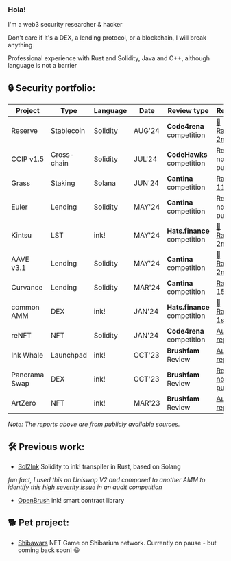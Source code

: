 ### Hola!

I'm a web3 security researcher & hacker

Don't care if it's a DEX, a lending protocol, or a blockchain, I will break anything

Professional experience with Rust and Solidity, Java and C++, although language is not a barrier

## 🔒 Security portfolio:

| Project       | Type        | Language | Date   | Review type                  | Result                                                                                                                          |
| ------------- | ----------- | -------- | ------ | ---------------------------- | ------------------------------------------------------------------------------------------------------------------------------- |
| Reserve       | Stablecoin  | Solidity | AUG'24 | **Code4rena** competition    | [🥈 Rank: 2nd](https://code4rena.com/audits/2024-07-reserve-core)                                                               |
| CCIP v1.5     | Cross-chain | Solidity | JUL'24 | **CodeHawks** competition    | Report not public                                                                                                               |
| Grass         | Staking     | Solana   | JUN'24 | **Cantina** competition      | [Rank: 11th](https://cantina.xyz/leaderboard/3211ee0d-133f-43a0-837e-8dc1ecfaa424)                                              |
| Euler         | Lending     | Solidity | MAY'24 | **Cantina** competition      | Report not public                                                                                                               |
| Kintsu        | LST         | ink!     | MAY'24 | **Hats.finance** competition | [🥈 Rank: 2nd](https://app.hats.finance/audit-competitions/kintsu-0x7d70f9442af3a9a0a734fa6a1b4857f25518e9d2/leaderboard)       |
| AAVE v3.1     | Lending     | Solidity | MAY'24 | **Cantina** competition      | [🥈 Rank: 2nd](https://cantina.xyz/competitions/5ffcedec-7e2e-4717-a3e4-e9041ca541c2/leaderboard)                               |
| Curvance      | Lending     | Solidity | MAR'24 | **Cantina** competition      | [Rank: 15th](https://cantina.xyz/competitions/ac757733-81a4-43c7-8f49-17c5b135cdff/leaderboard)                                 |
| common AMM    | DEX         | ink!     | JAN'24 | **Hats.finance** competition | [🥇 Rank: 1st](https://app.hats.finance/audit-competitions/alephzeroamm-0x0d88a9ece90994ecb3ba704730819d71c139f60f/leaderboard) |
| reNFT         | NFT         | Solidity | JAN'24 | **Code4rena** competition    | [Audit report](https://code4rena.com/reports/2024-01-renft)                                                                     |
| Ink Whale     | Launchpad   | ink!     | OCT'23 | **Brushfam** Review          | [Audit report](https://tinyurl.com/inkwhale)                                                                                    |
| Panorama Swap | DEX         | ink!     | OCT'23 | **Brushfam** Review          | [Report not public](https://x.com/PanoramaSwap)                                                                                 |
| ArtZero       | NFT         | ink!     | MAR'23 | **Brushfam** Review          | [Audit report](https://tinyurl.com/artzero)                                                                                     |

*Note: The reports above are from publicly available sources.*

## 🛠️ Previous work:

- [Sol2Ink](https://github.com/Brushfam/sol2ink) Solidity to ink! transpiler in Rust, based on Solang
  
*fun fact, I used this on Uniswap V2 and compared to another AMM to identify this [high severity issue](https://github.com/hats-finance/AlephZeroAMM-0x0d88a9ece90994ecb3ba704730819d71c139f60f/issues/37) in an audit competition*
- [OpenBrush](https://github.com/Brushfam/openbrush-contracts) ink! smart contract library

## 🐕 Pet project:
- [Shibawars](https://www.shibawars.net/) NFT Game on Shibarium network. Currently on pause - but coming back soon! 😃
